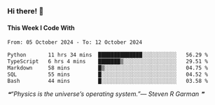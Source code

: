 ### Hi there! 👋

#### This Week I Code With
<!--START_SECTION:waka-->

```txt
From: 05 October 2024 - To: 12 October 2024

Python       11 hrs 34 mins  ██████████████░░░░░░░░░░░   56.29 %
TypeScript   6 hrs 4 mins    ███████▒░░░░░░░░░░░░░░░░░   29.51 %
Markdown     58 mins         █▒░░░░░░░░░░░░░░░░░░░░░░░   04.75 %
SQL          55 mins         █░░░░░░░░░░░░░░░░░░░░░░░░   04.52 %
Bash         44 mins         █░░░░░░░░░░░░░░░░░░░░░░░░   03.58 %
```

<!--END_SECTION:waka-->

<!--STARTS_HERE_QUOTE_README-->
<i>❝“Physics is the universe’s operating system.”— Steven R Garman   ❞</i>
<!--ENDS_HERE_QUOTE_README-->
